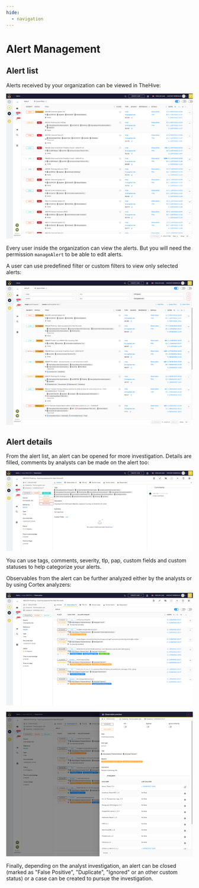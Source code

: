 ```yaml
---
hide:
  - navigation
---
```


# Alert Management

## Alert list

Alerts received by your organization can be viewed in TheHive:

![Alert List](./images/alert-management/alert_list.png)

Every user inside the organization can view the alerts. But you will need the permission `manageAlert` to be able to edit alerts.

A user can use predefined filter or custom filters to view only selected alerts:

![Alert List with filters](./images/alert-management/alert_list_filters.png)

## Alert details

From the alert list, an alert can be opened for more investigation. Details are filled, comments by analysts can be made on the alert too:

![Alert details](./images/alert-management/alert_details.png)

You can use tags, comments, severity, tlp, pap, custom fields and custom statuses to help categorize your alerts.

Observables from the alert can be further analyzed either by the analysts or by using Cortex analyzers:

![Alert observables](./images/alert-management/alert_observables.png)

![Alert observable analyzers](./images/alert-management/alert_observable_jobs.png)

Finally, depending on the analyst investigation, an alert can be closed (marked as "False Positive", "Duplicate", "Ignored" or an other custom status) or a case can be created to pursue the investigation.
